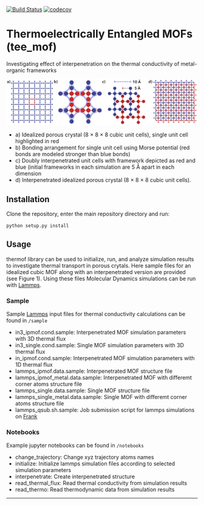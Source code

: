 [![Build Status](https://travis-ci.org/kbsezginel/tee_mof.svg?branch=master)](https://travis-ci.org/kbsezginel/tee_mof)
[![codecov](https://codecov.io/gh/kbsezginel/tee_mof/branch/master/graph/badge.svg)](https://codecov.io/gh/kbsezginel/tee_mof)
# Thermoelectrically Entangled MOFs (tee_mof)
Investigating effect of interpenetration on the thermal conductivity of metal-organic frameworks

![alt text][Fig1]

- a) Idealized porous crystal (8 × 8 × 8 cubic unit cells), single unit cell highlighted in red
- b) Bonding arrangement for single unit cell using Morse potential (red bonds are modeled stronger than blue bonds)
- c) Doubly interpenetrated unit cells with framework depicted as red and blue (initial frameworks in each simulation are 5 Å apart in each dimension
- d) Interpenetrated idealized porous crystal (8 × 8 × 8 cubic unit cells).

## Installation

Clone the repository, enter the main repository directory and run:

```
python setup.py install
```

## Usage
thermof library can be used to initialize, run, and analyze simulation results to investigate thermal transport in porous crytals. Here sample files for an idealized cubic MOF along with an interpenetrated version are provided (see Figure 1). Using these files Molecular Dynamics simulations can be run with [Lammps].

### Sample
Sample [Lammps] input files for thermal conductivity calculations can be found in `/sample`

- in3_ipmof.cond.sample: Interpenetrated MOF simulation parameters with 3D thermal flux
- in3_single.cond.sample: Single MOF simulation parameters with 3D thermal flux
- in_ipmof.cond.sample: Interpenetrated MOF simulation parameters with 1D thermal flux
- lammps_ipmof.data.sample: Interpenetrated MOF structure file
- lammps_ipmof_metal.data.sample: Interpenetrated MOF with differemt corner atoms structure file
- lammps_single.data.sample: Single MOF structure file
- lammps_single_metal.data.sample: Single MOF with differemt corner atoms structure file
- lammps_qsub.sh.sample: Job submission script for lammps simulations on [Frank]

### Notebooks
Example jupyter notebooks can be found in `/notebooks`

- change_trajectory: Change xyz trajectory atoms names
- initialize: Initialize lammps simulation files according to selected simulation parameters
- interpenetrate: Create interpenetrated structure
- read_thermal_flux: Read thermal conductivity from simulation results
- read_thermo: Read thermodynamic data from simulation results

-------------------------------------------------------------------------
[Fig1]: https://github.com/kbsezginel/tee_mof/blob/master/docs/img/Fig1.png "Structures"
[Lammps]: http://lammps.sandia.gov/ "Lammps home page"
[Frank]: http://core.sam.pitt.edu/frank "Frank home page"
